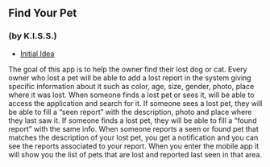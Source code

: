 ## Find Your Pet
### (by K.I.S.S.)

- [Initial Idea](https://docs.google.com/a/inakanetworks.com/document/d/1k6FhajekNjMhLei1u_4JP8VCTYHMPcjvjc5k1ABQg58/edit#heading=h.r0dbw92pl076)

The goal of this app is to help the owner find their lost dog or cat.
Every owner who lost a pet will be able to add a lost report in the system giving specific information about it such as color, age, size, gender, photo, place where it was lost.
When someone finds a lost pet or sees it, will be able to access the application and search for it. 
If someone sees a lost pet, they will be able to fill a “seen report” with the description, photo and place where they last saw it.
If someone finds a lost pet, they will be able to fill a “found report” with the same info.
When someone reports a seen or found pet that matches the description of your lost pet, you get a notification and you can see the reports associated to your report.
When you enter the mobile app it will show you the list of pets that are lost and reported last seen in that area.


